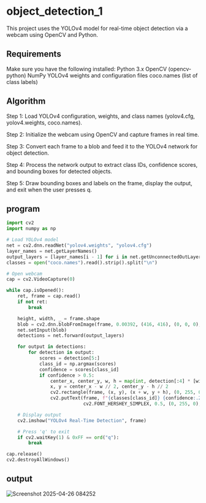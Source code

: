 # object_detection_1

This project uses the YOLOv4 model for real-time object detection via a webcam using OpenCV and Python.

##  Requirements

Make sure you have the following installed:
Python 3.x
OpenCV (opencv-python)
NumPy
YOLOv4 weights and configuration files
coco.names (list of class labels)

## Algorithm

Step 1:
Load YOLOv4 configuration, weights, and class names (yolov4.cfg, yolov4.weights, coco.names).

Step 2:
Initialize the webcam using OpenCV and capture frames in real time.

Step 3:
Convert each frame to a blob and feed it to the YOLOv4 network for object detection.

Step 4:
Process the network output to extract class IDs, confidence scores, and bounding boxes for detected objects.

Step 5:
Draw bounding boxes and labels on the frame, display the output, and exit when the user presses q.

## program
```python
import cv2
import numpy as np

# Load YOLOv4 model
net = cv2.dnn.readNet("yolov4.weights", "yolov4.cfg")
layer_names = net.getLayerNames()
output_layers = [layer_names[i - 1] for i in net.getUnconnectedOutLayers().flatten()]
classes = open("coco.names").read().strip().split("\n")

# Open webcam
cap = cv2.VideoCapture(0)

while cap.isOpened():
    ret, frame = cap.read()
    if not ret:
        break

    height, width, _ = frame.shape
    blob = cv2.dnn.blobFromImage(frame, 0.00392, (416, 416), (0, 0, 0), True, crop=False)
    net.setInput(blob)
    detections = net.forward(output_layers)

    for output in detections:
        for detection in output:
            scores = detection[5:]
            class_id = np.argmax(scores)
            confidence = scores[class_id]
            if confidence > 0.5:
                center_x, center_y, w, h = map(int, detection[:4] * [width, height, width, height])
                x, y = center_x - w // 2, center_y - h // 2
                cv2.rectangle(frame, (x, y), (x + w, y + h), (0, 255, 0), 2)
                cv2.putText(frame, f"{classes[class_id]} {confidence:.2f}", (x, y - 10), 
                            cv2.FONT_HERSHEY_SIMPLEX, 0.5, (0, 255, 0), 2)

    # Display output
    cv2.imshow("YOLOv4 Real-Time Detection", frame)

    # Press 'q' to exit
    if cv2.waitKey(1) & 0xFF == ord("q"):
        break

cap.release()
cv2.destroyAllWindows()

```

## output
![Screenshot 2025-04-26 084252](https://github.com/user-attachments/assets/b27a1044-9045-4586-bbb3-214c7921116c)

